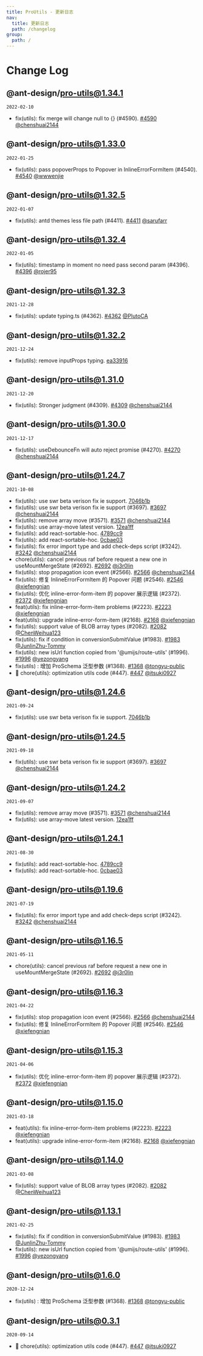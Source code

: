 ```yaml
---
title: ProUtils - 更新日志
nav:
  title: 更新日志
  path: /changelog
group:
  path: /
---
```


# Change Log

## @ant-design/pro-utils@1.34.1

`2022-02-10`

- fix(utils): fix merge will change null to {} (#4590). [#4590](https://github.com/ant-design/pro-components/pull/#4590) [@chenshuai2144](https://github.com/chenshuai2144)

## @ant-design/pro-utils@1.33.0

`2022-01-25`

- fix(utils): pass popoverProps to Popover in InlineErrorFormItem (#4540). [#4540](https://github.com/ant-design/pro-components/pull/#4540) [@wwwenjie](https://github.com/wwwenjie)

## @ant-design/pro-utils@1.32.5

`2022-01-07`

- fix(utils): antd themes less file path (#4411). [#4411](https://github.com/ant-design/pro-components/pull/#4411) [@sarufarr](https://github.com/sarufarr)

## @ant-design/pro-utils@1.32.4

`2022-01-05`

- fix(utils): timestamp in moment no need pass second param (#4396). [#4396](https://github.com/ant-design/pro-components/pull/#4396) [@rojer95](https://github.com/rojer95)

## @ant-design/pro-utils@1.32.3

`2021-12-28`

- fix(utils): update typing.ts (#4362). [#4362](https://github.com/ant-design/pro-components/pull/#4362) [@PlutoCA](https://github.com/PlutoCA)

## @ant-design/pro-utils@1.32.2

`2021-12-24`

- fix(utils): remove inputProps typing. [ea33916](https://github.com/ant-design/pro-components/commit/ea33916)

## @ant-design/pro-utils@1.31.0

`2021-12-20`

- fix(utils): Stronger judgment (#4309). [#4309](https://github.com/ant-design/pro-components/pull/#4309) [@chenshuai2144](https://github.com/chenshuai2144)

## @ant-design/pro-utils@1.30.0

`2021-12-17`

- fix(utils): useDebounceFn will auto reject promise (#4270). [#4270](https://github.com/ant-design/pro-components/pull/#4270) [@chenshuai2144](https://github.com/chenshuai2144)

## @ant-design/pro-utils@1.24.7

`2021-10-08`

- fix(utils): use swr beta verison fix ie support. [7046b1b](https://github.com/ant-design/pro-components/commit/7046b1b)
- fix(utils): use swr beta verison fix ie support (#3697). [#3697](https://github.com/ant-design/pro-components/pull/#3697) [@chenshuai2144](https://github.com/chenshuai2144)
- fix(utils): remove array move (#3571). [#3571](https://github.com/ant-design/pro-components/pull/#3571) [@chenshuai2144](https://github.com/chenshuai2144)
- fix(utils): use array-move latest version. [12ea1ff](https://github.com/ant-design/pro-components/commit/12ea1ff)
- fix(utils): add react-sortable-hoc. [4789cc9](https://github.com/ant-design/pro-components/commit/4789cc9)
- fix(utils): add react-sortable-hoc. [0cbae03](https://github.com/ant-design/pro-components/commit/0cbae03)
- fix(utils): fix error import type and add check-deps script (#3242). [#3242](https://github.com/ant-design/pro-components/pull/#3242) [@chenshuai2144](https://github.com/chenshuai2144)
- chore(utils): cancel previous raf before request a new one in useMountMergeState (#2692). [#2692](https://github.com/ant-design/pro-components/pull/#2692) [@j3r0lin](https://github.com/j3r0lin)
- fix(utils): stop propagation icon event (#2566). [#2566](https://github.com/ant-design/pro-components/pull/#2566) [@chenshuai2144](https://github.com/chenshuai2144)
- fix(utils): 修复 InlineErrorFormItem 的 Popover 问题 (#2546). [#2546](https://github.com/ant-design/pro-components/pull/#2546) [@xiefengnian](https://github.com/xiefengnian)
- fix(utils): 优化 inline-error-form-item 的 popover 展示逻辑 (#2372). [#2372](https://github.com/ant-design/pro-components/pull/#2372) [@xiefengnian](https://github.com/xiefengnian)
- feat(utils): fix inline-error-form-item problems (#2223). [#2223](https://github.com/ant-design/pro-components/pull/#2223) [@xiefengnian](https://github.com/xiefengnian)
- feat(utils): upgrade inline-error-form-item (#2168). [#2168](https://github.com/ant-design/pro-components/pull/#2168) [@xiefengnian](https://github.com/xiefengnian)
- fix(utils): support value of BLOB array types (#2082). [#2082](https://github.com/ant-design/pro-components/pull/#2082) [@ChenWeihua123](https://github.com/ChenWeihua123)
- fix(utils): fix if condition in conversionSubmitValue (#1983). [#1983](https://github.com/ant-design/pro-components/pull/#1983) [@JunlinZhu-Tommy](https://github.com/JunlinZhu-Tommy)
- fix(utils): new isUrl function copied from '@umijs/route-utils' (#1996). [#1996](https://github.com/ant-design/pro-components/pull/#1996) [@yezongyang](https://github.com/yezongyang)
- fix(utils) : 增加 ProSchema 泛型参数 (#1368). [#1368](https://github.com/ant-design/pro-components/pull/#1368) [@tongyu-public](https://github.com/tongyu-public)
- 🎨 chore(utils): optimization utils code (#447). [#447](https://github.com/ant-design/pro-components/pull/#447) [@itsuki0927](https://github.com/itsuki0927)

## @ant-design/pro-utils@1.24.6

`2021-09-24`

- fix(utils): use swr beta verison fix ie support. [7046b1b](https://github.com/ant-design/pro-components/commit/7046b1b)

## @ant-design/pro-utils@1.24.5

`2021-09-18`

- fix(utils): use swr beta verison fix ie support (#3697). [#3697](https://github.com/ant-design/pro-components/pull/#3697) [@chenshuai2144](https://github.com/chenshuai2144)

## @ant-design/pro-utils@1.24.2

`2021-09-07`

- fix(utils): remove array move (#3571). [#3571](https://github.com/ant-design/pro-components/pull/#3571) [@chenshuai2144](https://github.com/chenshuai2144)
- fix(utils): use array-move latest version. [12ea1ff](https://github.com/ant-design/pro-components/commit/12ea1ff)

## @ant-design/pro-utils@1.24.1

`2021-08-30`

- fix(utils): add react-sortable-hoc. [4789cc9](https://github.com/ant-design/pro-components/commit/4789cc9)
- fix(utils): add react-sortable-hoc. [0cbae03](https://github.com/ant-design/pro-components/commit/0cbae03)

## @ant-design/pro-utils@1.19.6

`2021-07-19`

- fix(utils): fix error import type and add check-deps script (#3242). [#3242](https://github.com/ant-design/pro-components/pull/#3242) [@chenshuai2144](https://github.com/chenshuai2144)

## @ant-design/pro-utils@1.16.5

`2021-05-11`

- chore(utils): cancel previous raf before request a new one in useMountMergeState (#2692). [#2692](https://github.com/ant-design/pro-components/pull/#2692) [@j3r0lin](https://github.com/j3r0lin)

## @ant-design/pro-utils@1.16.3

`2021-04-22`

- fix(utils): stop propagation icon event (#2566). [#2566](https://github.com/ant-design/pro-components/pull/#2566) [@chenshuai2144](https://github.com/chenshuai2144)
- fix(utils): 修复 InlineErrorFormItem 的 Popover 问题 (#2546). [#2546](https://github.com/ant-design/pro-components/pull/#2546) [@xiefengnian](https://github.com/xiefengnian)

## @ant-design/pro-utils@1.15.3

`2021-04-06`

- fix(utils): 优化 inline-error-form-item 的 popover 展示逻辑 (#2372). [#2372](https://github.com/ant-design/pro-components/pull/#2372) [@xiefengnian](https://github.com/xiefengnian)

## @ant-design/pro-utils@1.15.0

`2021-03-18`

- feat(utils): fix inline-error-form-item problems (#2223). [#2223](https://github.com/ant-design/pro-components/pull/#2223) [@xiefengnian](https://github.com/xiefengnian)
- feat(utils): upgrade inline-error-form-item (#2168). [#2168](https://github.com/ant-design/pro-components/pull/#2168) [@xiefengnian](https://github.com/xiefengnian)

## @ant-design/pro-utils@1.14.0

`2021-03-08`

- fix(utils): support value of BLOB array types (#2082). [#2082](https://github.com/ant-design/pro-components/pull/#2082) [@ChenWeihua123](https://github.com/ChenWeihua123)

## @ant-design/pro-utils@1.13.1

`2021-02-25`

- fix(utils): fix if condition in conversionSubmitValue (#1983). [#1983](https://github.com/ant-design/pro-components/pull/#1983) [@JunlinZhu-Tommy](https://github.com/JunlinZhu-Tommy)
- fix(utils): new isUrl function copied from '@umijs/route-utils' (#1996). [#1996](https://github.com/ant-design/pro-components/pull/#1996) [@yezongyang](https://github.com/yezongyang)

## @ant-design/pro-utils@1.6.0

`2020-12-24`

- fix(utils) : 增加 ProSchema 泛型参数 (#1368). [#1368](https://github.com/ant-design/pro-components/pull/#1368) [@tongyu-public](https://github.com/tongyu-public)

## @ant-design/pro-utils@0.3.1

`2020-09-14`

- 🎨 chore(utils): optimization utils code (#447). [#447](https://github.com/ant-design/pro-components/pull/#447) [@itsuki0927](https://github.com/itsuki0927)
